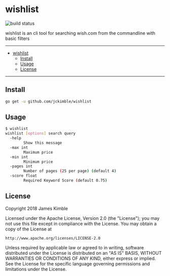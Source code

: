 # wishlist
![build status](https://github.com/jckimble/wishlist/actions/workflows/build.yml/badge.svg?branch=master)

wishlist is an cli tool for searching wish.com from the commandline with basic filters

---
- [wishlist](#wishlist)
  - [Install](#install)
  - [Usage](#usage)
  - [License](#license)

---

## Install
```sh
go get -u github.com/jckimble/wishlist
```

## Usage
```sh
$ wishlist
wishlist [options] search query
  -help
		Show this message
  -max int
		Maximum price
  -min int
		Minimum price
  -pages int
		Number of pages (25 per page) (default 4)
  -score float
		Required Keyword Score (default 0.75)
```

## License

Copyright 2018 James Kimble

Licensed under the Apache License, Version 2.0 (the "License");
you may not use this file except in compliance with the License.
You may obtain a copy of the License at

    http://www.apache.org/licenses/LICENSE-2.0

Unless required by applicable law or agreed to in writing, software
distributed under the License is distributed on an "AS IS" BASIS,
WITHOUT WARRANTIES OR CONDITIONS OF ANY KIND, either express or implied.
See the License for the specific language governing permissions and
limitations under the License.

